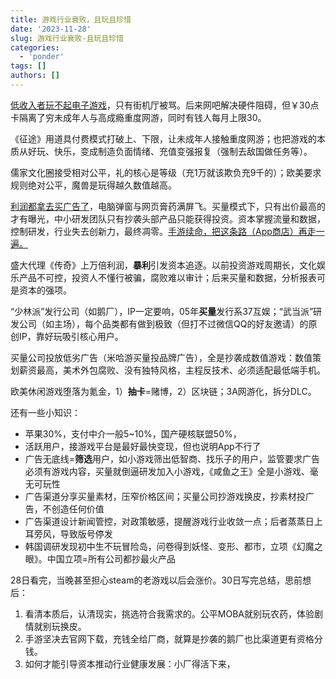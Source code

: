 ```yaml
---
title: 游戏行业衰败，且玩且珍惜
date: '2023-11-28'
slug: 游戏行业衰败-且玩且珍惜
categories:
  - 'ponder'
tags: []
authors: []
---
```


[低收入者玩不起电子游戏](https://www.bilibili.com/video/BV1yT411q7ds/?share_source=copy_web&vd_source=dfd347d6a12a44a60669d33b4eb7b907&t=297)，只有街机厅被骂。后来网吧解决硬件阻碍，但￥30点卡隔离了穷未成年人与高成瘾重度网游，同时有钱人每月上限30。

《征途》用道具付费模式打破上、下限，让未成年人接触重度网游；也把游戏的本质从好玩、快乐，变成制造负面情绪、充值变强报复（强制去敌国做任务等）。

儒家文化圈接受相对公平，礼的核心是等级（充1万就该欺负充9千的）；欧美要求规则绝对公平，魔兽是玩得越久数值越高。

[利润都拿去买广告了](https://www.bilibili.com/video/BV1XV4y1275j/?share_source=copy_web&vd_source=dfd347d6a12a44a60669d33b4eb7b907&t=826)，电脑弹窗与网页膏药满屏飞。买量模式下，只有出价最高的才有曝光，中小研发团队只有抄袭头部产品只能获得投资。资本掌握流量和数据，控制研发，行业失去创新力，最终凋零。[手游续命，把这条路（App商店）再走一遍。](https://www.bilibili.com/video/BV1ds4y1C72M/?share_source=copy_web&vd_source=dfd347d6a12a44a60669d33b4eb7b907&t=1833)

盛大代理《传奇》上万倍利润，**暴利**引发资本追逐。以前投资游戏周期长，文化娱乐产品不可控，投资人不懂行被骗，腐败难以审计；后来买量和数据，分析报表可是资本的强项。

“少林派”发行公司（如鹅厂），IP一定要响，05年**买量**发行系37互娱；“武当派”研发公司（如主场），每个品类都有做到极致（但打不过微信QQ的好友邀请）的原创IP，靠好玩吸引核心用户。

买量公司投放低劣广告（米哈游买量投品牌广告），全是抄袭成数值游戏：数值策划薪资最高，美术外包腐败、没有独特风格，主程反技术、必须适配最低端手机。

欧美休闲游戏堕落为氪金，1）**抽卡**=赌博，2）区块链；3A网游化，拆分DLC。

还有一些小知识：
- 苹果30%，支付中介一般5~10%，国产硬核联盟50%，
- 活跃用户，接游戏平台是最好最快变现，但也说明App不行了
- 广告无底线=**筛选**用户，如小游戏筛出低智商、找乐子的用户，监管要求广告必须有游戏内容，买量就倒逼研发加入小游戏，《咸鱼之王》全是小游戏、毫无可玩性
- 广告渠道分享买量素材，压窄价格区间；买量公司抄游戏换皮，抄素材投广告，不创造任何价值
- 广告渠道设计新闻管控，对政策敏感，提醒游戏行业收敛一点；后者蒸蒸日上耳旁风，导致版号停发
- 韩国调研发现初中生不玩冒险岛，问卷得到妖怪、变形、都市，立项《幻魔之眼》。中国立项=所有公司都抄最火产品

28日看完，当晚甚至担心steam的老游戏以后会涨价。30日写完总结，思前想后：
1. 看清本质后，认清现实，挑选符合我需求的。公平MOBA就别玩农药，体验剧情就别玩换皮。
2. 手游坚决去官网下载，充钱全给厂商，就算是抄袭的鹅厂也比渠道更有资格分钱。
3. 如何才能引导资本推动行业健康发展：小厂得活下来，
